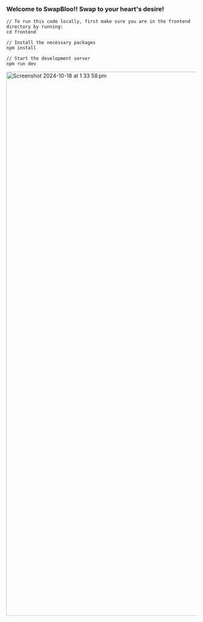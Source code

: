 <h3>
  Welcome to SwapBloo!! Swap to your heart's desire!
</h3>

```
// To run this code locally, first make sure you are in the frontend directory by running:
cd frontend

// Install the necessary packages
npm install

// Start the development server
npm run dev
```
<img width="1440" alt="Screenshot 2024-10-18 at 1 33 58 pm" src="https://github.com/user-attachments/assets/56845ff3-0c6f-406d-9877-a3b2ed6bcda4">
